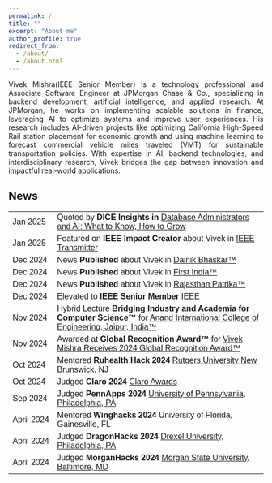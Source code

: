 ```yaml
---
permalink: /
title: ""
excerpt: "About me"
author_profile: true
redirect_from: 
  - /about/
  - /about.html
---
```



<head>
<style>
table {
  font-family: arial, sans-serif;
  border-collapse: collapse;
  width: 100%;
}

td, th {
  border: 1px solid #dddddd;
  text-align: left;
  padding: 8px;
}

tr:nth-child(even) {
  background-color: #dddddd;
}
</style>
</head>


<p align="justify">
Vivek Mishra(IEEE Senior Member) is a technology professional and Associate Software Engineer at JPMorgan Chase & Co., specializing in backend development, artificial intelligence, and applied research. At JPMorgan, he works on implementing scalable solutions in finance, leveraging AI to optimize systems and improve user experiences. His research includes AI-driven projects like optimizing California High-Speed Rail station placement for economic growth and using machine learning to forecast commercial vehicle miles traveled (VMT) for sustainable transportation policies. With expertise in AI, backend technologies, and interdisciplinary research, Vivek bridges the gap between innovation and impactful real-world applications.
</p>



<h2> News </h2>

<table>

  <tr>
    <td style="white-space: nowrap;">Jan 2025</td>
    <td>Quoted by <strong>DICE Insights in </strong> <a href="https://www.dice.com/career-advice/database-administrators-and-ai-what-to-know-how-to-grow" target="_blank">  Database Administrators and AI: What to Know, How to Grow </a> </td>
  </tr>

  <tr>
    <td style="white-space: nowrap;">Jan 2025</td>
    <td>Featured on <strong>IEEE Impact Creator</strong> about Vivek in <a href="https://transmitter.ieee.org/author/vivekmishra/" target="_blank">IEEE Transmitter </a> </td>
  </tr>

  <tr>
    <td style="white-space: nowrap;">Dec 2024</td>
    <td>News <strong>Published </strong> about Vivek in <a href="https://drive.google.com/file/d/1tpQejlfr3vdCAgxIiKPg8yXK0Kh48uFW/view?usp=sharing" target="_blank">Dainik Bhaskar™ </a> </td>
  </tr>

  <tr>
    <td style="white-space: nowrap;">Dec 2024</td>
    <td>News <strong>Published </strong> about Vivek in <a href="https://firstindia.co.in/article-view/jaipur/08122024/20987" target="_blank">First India™ </a> </td>
  </tr>

  <tr>
    <td style="white-space: nowrap;">Dec 2024</td>
    <td>News <strong>Published </strong> about Vivek in <a href="https://epaper.patrika.com/article/JaipurCity?OrgId=812d22635f4&eid=20&imageview=0&device=desktop" target="_blank">Rajasthan Patrika™ </a> </td>
  </tr>

  <tr>
    <td style="white-space: nowrap;">Dec 2024</td>
    <td>Elevated to <strong>IEEE Senior Member </strong> <a href="https://drive.google.com/file/d/115E6_6MgWmrnc2LwNVjoNDIBdDu8hgAg/view?usp=drive_link" target="_blank"> IEEE </a> </td>
  </tr>

  <tr>
    <td style="white-space: nowrap;">Nov 2024</td>
    <td>Hybrid Lecture <strong>Bridging Industry and Academia for Computer Science™</strong> for <a href="https://www.linkedin.com/posts/anand-college-of-engineering_anandice-industryknowledge-hybridlectureseries-activity-7265909167196954624-uyYe/?utm_source=share&utm_medium=member_desktop" target="_blank"> Anand International College of Engineering, Jaipur, India™ </a> </td>
  </tr>

  <tr>
    <td style="white-space: nowrap;">Nov 2024</td>
    <td>Awarded at <strong>Global Recognition Award™</strong> for <a href="https://globalrecognitionawards.org/winners/2024/vivek-mishra-recognized-with-a-2024-global-recognition-award/" target="_blank"> Vivek Mishra Receives 2024 Global Recognition Award™ </a> </td>
  </tr>

  <tr>
    <td style="white-space: nowrap;">Oct 2024</td>
    <td>Mentored <strong>Ruhealth Hack 2024</strong> <a href="https://ruhealthhack.com/mentors" target="_blank"> Rutgers University New Brunswick, NJ </a> </td>
  </tr>

  <tr>
    <td style="white-space: nowrap;">Oct 2024</td>
    <td>Judged <strong>Claro 2024</strong> <a href="https://drive.google.com/file/d/1wpvXC6ORgOUYGtTh3NP7iQN5vqMndmlK/view?usp=sharing" target="_blank"> Claro Awards </a> </td>
  </tr>

  <tr>
    <td style="white-space: nowrap;">Sep 2024</td>
    <td>Judged <strong>PennApps 2024</strong> <a href="https://drive.google.com/file/d/1vLRt3DHsiAzqZ0STqk87B8vL7o_qp33g/view?usp=drive_link" target="_blank"> University of Pennsylvania, Philadelphia, PA </a> </td>
  </tr>

  <tr>
    <td style="white-space: nowrap;">April 2024</td>
    <td>Mentored <strong>Winghacks 2024</strong> University of Florida, Gainesville, FL </a> </td>
  </tr>

  <tr>
    <td style="white-space: nowrap;">April 2024</td>
    <td>Judged <strong>DragonHacks 2024</strong> <a href="https://drive.google.com/file/d/1MPMdzuJUwQzO9mVul7u6uCkaNfxfb7QV/view?usp=drive_link" target="_blank"> Drexel University, Philadelphia, PA </a> </td>
  </tr>

  <tr>
    <td style="white-space: nowrap;">April 2024</td>
    <td>Judged <strong>MorganHacks 2024</strong> <a href="https://drive.google.com/file/d/1eUvisQ6zMsDwAGAskt0teNyVvM0eeH8-/view?usp=drive_link" target="_blank"> Morgan State University, Baltimore, MD </a> </td>
  </tr>

</table>
